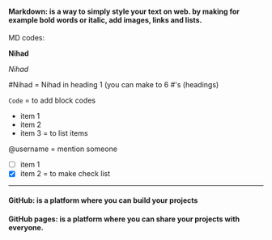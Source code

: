 #### Markdown: is a way to simply style your text on web. by making for example bold words or italic, add images, links and lists. 

MD codes: 

**Nihad**

*Nihad* 

#Nihad = Nihad in heading 1 (you can make to 6 #'s (headings)

` Code ` = to add block codes

- item 1 
- item 2 
- item 3      = to list items 

 

@username = mention someone

- [ ] item 1
- [X] item 2 = to make check list 

---------------------------------------------------------------

 #### GitHub: is a platform where you can build your projects

#### GitHub pages: is a platform where you can share your projects with everyone.

 